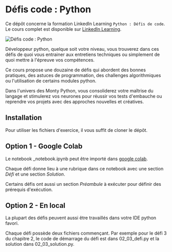 # Défis code : Python

Ce dépôt concerne la formation LinkedIn Learning `Python : Défis de code`. Le cours complet est disponible sur [LinkedIn Learning][lil-course-url].

![Défis code : Python][lil-thumbnail-url] 

Développeur python, quelque soit votre niveau, vous trouverez dans ces défis de quoi vous entrainer aux entretiens techniques ou simplement de quoi mettre à l'épreuve vos compétences. 

Ce cours propose une douzaine de défis qui abordent des bonnes pratiques, des astuces de programmation, des challenges algorithmiques ou l'utilisation de certains modules python. 

Dans l'univers des Monty Python, vous consoliderez votre maîtrise du langage et stimulerez vos neurones pour réussir vos tests d'embauche ou reprendre vos projets avec des approches nouvelles et créatives.

## Installation
Pour utiliser les fichiers d'exercice, il vous suffit de cloner le dépôt.

## Option 1 - Google Colab
Le notebook _notebook.ipynb peut être importé dans  [google colab](https://colab.research.google.com).

Chaque défi donne lieu à une rubrique dans ce notebook avec une section *Défi* et une section *Solution*. 

Certains défis ont aussi un section *Préambule* à exécuter pour définir des prérequis d'exécution.

## Option 2 - En local

La plupart des défis peuvent aussi être travaillés dans votre IDE python favori. 

Chaque défi possède deux fichiers commençant. Par exemple pour le défi 3 du chapitre 2, le code de démarrage du défi est dans 02_03_defi.py et la solution dans 02_03_solution.py.


[0]: # (Replace these placeholder URLs with actual course URLs)

[lil-course-url]: https://www.linkedin.com/learning/
[lil-thumbnail-url]: https://www.linkedin.com/learning/python-defis-code

